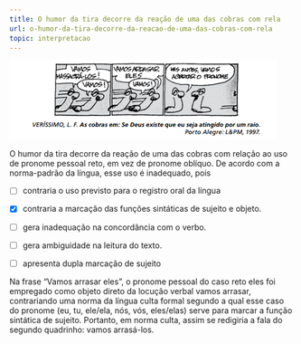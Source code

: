 ```yaml
---
title: O humor da tira decorre da reação de uma das cobras com rela
url: o-humor-da-tira-decorre-da-reacao-de-uma-das-cobras-com-rela
topic: interpretacao
---
```



![](bf48d273-0a66-e7e3-92e6-2f430d928e7e.png)

O humor da tira decorre da reação de uma das cobras com relação ao uso de pronome pessoal reto, em vez de pronome oblíquo. De acordo com a norma-padrão da língua, esse uso é inadequado, pois



- [ ] contraria o uso previsto para o registro oral da língua
- [x] contraria a marcação das funções sintáticas de sujeito e objeto.
- [ ] gera inadequação na concordância com o verbo.
- [ ] gera ambiguidade na leitura do texto.
- [ ] apresenta dupla marcação de sujeito


Na frase “Vamos arrasar eles”, o pronome pessoal do caso reto eles foi empregado como objeto direto da locução verbal vamos arrasar, contrariando uma norma da língua culta formal segundo a qual esse caso do pronome (eu, tu, ele/ela, nós, vós, eles/elas) serve para marcar a função sintática de sujeito. Portanto, em norma culta, assim se redigiria a fala do segundo quadrinho: vamos arrasá-los.
